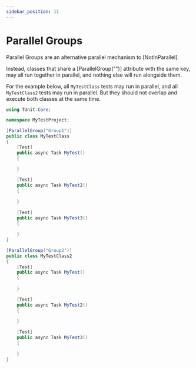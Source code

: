 ```yaml
---
sidebar_position: 11
---
```


# Parallel Groups

Parallel Groups are an alternative parallel mechanism to [NotInParallel].

Instead, classes that share a [ParallelGroup("")] attribute with the same key, may all run together in parallel, and nothing else will run alongside them.

For the example below, all `MyTestClass` tests may run in parallel, and all `MyTestClass2` tests may run in parallel. But they should not overlap and execute both classes at the same time.

```csharp
using TUnit.Core;

namespace MyTestProject;

[ParallelGroup("Group1")]
public class MyTestClass
{
    [Test]
    public async Task MyTest()
    {
        
    }

    [Test]
    public async Task MyTest2()
    {
        
    }

    [Test]
    public async Task MyTest3()
    {
        
    }
}

[ParallelGroup("Group2")]
public class MyTestClass2
{
    [Test]
    public async Task MyTest()
    {
        
    }

    [Test]
    public async Task MyTest2()
    {
        
    }

    [Test]
    public async Task MyTest3()
    {
        
    }
}
```
